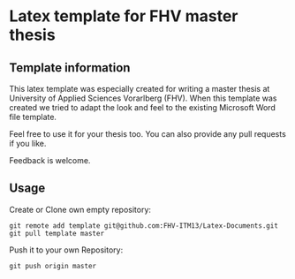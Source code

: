 Latex template for FHV master thesis
===============

## Template information

This latex template was especially created for writing a master thesis at University of Applied Sciences Vorarlberg (FHV).
When this template was created we tried to adapt the look and feel to the existing Microsoft Word file template.

Feel free to use it for your thesis too. You can also provide any pull requests if you like.

Feedback is welcome.

## Usage

Create or Clone own empty repository:

```
git remote add template git@github.com:FHV-ITM13/Latex-Documents.git
git pull template master
```

Push it to your own Repository:

```
git push origin master
```
